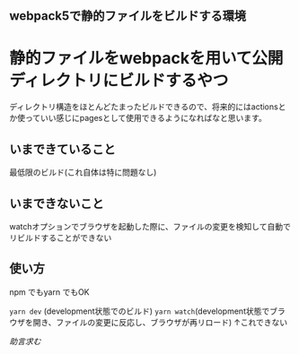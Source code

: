 ## webpack5で静的ファイルをビルドする環境
静的ファイルをwebpackを用いて公開ディレクトリにビルドするやつ
====

ディレクトリ構造をほとんどたまったビルドできるので、将来的にはactionsとか使っていい感じにpagesとして使用できるようになればなと思います。

## いまできていること
最低限のビルド(これ自体は特に問題なし)

## いまできないこと
watchオプションでブラウザを起動した際に、ファイルの変更を検知して自動でリビルドすることができない

## 使い方
npm でもyarn でもOK

`yarn dev` (development状態でのビルド)
`yarn watch`(development状態でブラウザを開き、ファイルの変更に反応し、ブラウザが再リロード)
↑これできない

*助言求む*